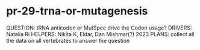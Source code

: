 # pr-29-trna-or-mutagenesis
QUESTION: tRNA anticodon or MutSpec drive the Codon usage? 
DRIVERS: Natalia Ri HELPERS: Nikita K, Eldar, Dan Mishmar(?)
2023 PLANS: collect all the data on all vertebrates to answer the question